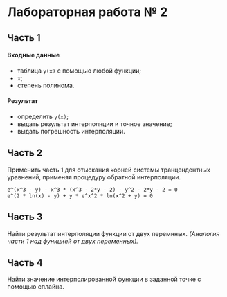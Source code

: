 # Лабораторная работа № 2
## Часть 1
#### Входные данные
* таблица `y(x)` c помощью любой функции;
* `x`;
* степень полинома.

#### Результат
* определить `y(x)`;
* выдать результат интерполяции и точное значение;
* выдать погрешность интерполяции.

## Часть 2
Применить часть 1 для отыскания корней системы транцендентных уравнений, применяя процедуру обратной интерполяции.

```
e^(x^3 - y) - x^3 * (x^3 - 2*y - 2) - y^2 - 2*y - 2 = 0
e^(2 * ln(x) - y) + y * e^x^2 * ln(x^2 + y) = 0
```

## Часть 3
Найти результат интерполяции функции от двух перемнных. *(Аналогия части 1 над функцией от двух переменных).*

## Часть 4
Найти значение интерполированной функции в заданной точке с помощью сплайна.
